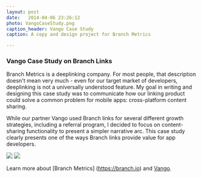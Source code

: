 ```yaml
---
layout: post
date:   2014-04-06 23:26:12
photo: VangoCaseStudy.png
caption_header: Vango Case Study
caption: A copy and design project for Branch Metrics

---
```


### Vango Case Study on Branch Links

Branch Metrics is a deeplinking company. For most people, that description doesn't mean very much - even for our target market of developers, deeplinking is not a universally understood feature. My goal in writing and designing this case study was to communicate how our linking product could solve a common problem for mobile apps: cross-platform content sharing. 

While our partner Vango used Branch links for several different growth strategies, including a referral program, I decided to focus on content-sharing functionality to present a simpler narrative arc. This case study clearly presents one of the ways Branch links provide value for app developers.

<div class="lgImage">
	<img src="https://abbeychaver.github.io/img/large/VangoCaseStudy1.png" class="piece"/>
	<img src="https://abbeychaver.github.io/img/large/VangoCaseStudy2.png" class="piece"/>
</div>


Learn more about [Branch Metrics] (https://branch.io) and [Vango](https://vangoart.co).





